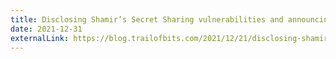 ```yaml
---
title: Disclosing Shamir’s Secret Sharing vulnerabilities and announcing ZKDocs
date: 2021-12-31
externalLink: https://blog.trailofbits.com/2021/12/21/disclosing-shamirs-secret-sharing-vulnerabilities-and-announcing-zkdocs/
---
```

